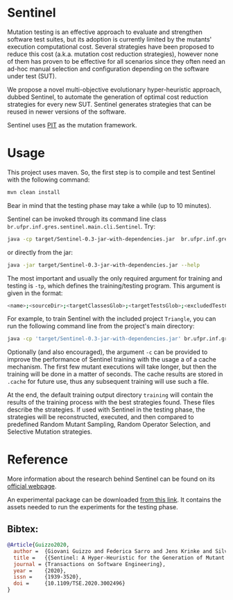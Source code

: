 # Sentinel

Mutation testing is an effective approach to evaluate and strengthen software test suites, but its adoption is currently limited by the mutants' execution computational cost. Several strategies have been proposed to reduce this cost (a.k.a. mutation cost reduction strategies), however none of them has proven to be effective for all scenarios since they often need an ad-hoc manual selection and configuration depending on the software under test (SUT).

We propose a novel multi-objective evolutionary hyper-heuristic approach, dubbed Sentinel, to automate the generation of optimal cost reduction strategies for every new SUT. Sentinel generates strategies that can be reused in newer versions of the software.

Sentinel uses [PIT](https://pitest.org/) as the mutation framework.

# Usage

This project uses maven. So, the first step is to compile and test Sentinel with the following command:

```bash
mvn clean install
```

Bear in mind that the testing phase may take a while (up to 10 minutes).

Sentinel can be invoked through its command line class `br.ufpr.inf.gres.sentinel.main.cli.Sentinel`. Try:

```bash
java -cp target/Sentinel-0.3-jar-with-dependencies.jar  br.ufpr.inf.gres.sentinel.main.cli.Sentinel --help
```

or directly from the jar:

```bash
java -jar target/Sentinel-0.3-jar-with-dependencies.jar --help
```

The most important and usually the only required argument for training and testing is `-tp`, which defines the training/testing program. This argument is given in the format:

```bash
<name>;<sourceDir>;<targetClassesGlob>;<targetTestsGlob>;<excludedTestClassesGlob>;<classpathItems>
```

For example, to train Sentinel with the included project `Triangle`, you can run the following command line from the project's main directory:

```bash
java -cp 'target/Sentinel-0.3-jar-with-dependencies.jar' br.ufpr.inf.gres.sentinel.main.cli.Sentinel train -c -tp "Triangle;src/test;br.ufpr.inf.gres.Tri*;br.ufpr.inf.gres.Tri*Test*;org.excluded.tests.*;src/test"
```

Optionally (and also encouraged), the argument `-c` can be provided to improve the performance of Sentinel training with the usage a of a cache mechanism. The first few mutant executions will take longer, but then the training will be done in a matter of seconds. The cache results are stored in `.cache` for future use, thus any subsequent training will use such a file.

At the end, the default training output directory `training` will contain the results of the training process with the best strategies found. These files describe the strategies. If used with Sentinel in the testing phase, the strategies will be reconstructed, executed, and then compared to predefined Random Mutant Sampling, Random Operator Selection, and Selective Mutation strategies.

# Reference

More information about the research behind Sentinel can be found on its [official webpage](https://sites.google.com/view/sentinel-ucl/sentinel-home).

An experimental package can be downloaded [from this link](https://liveuclac-my.sharepoint.com/:u:/g/personal/ucacggu_ucl_ac_uk/EVqc3zl9kYpJoyBWuBhbr98BXNbJ-5RLm3R9_9NmiSxthw?e=oeDGqa). It contains the assets needed to run the experiments for the testing phase.

## Bibtex:

```bibtex
@Article{Guizzo2020,
  author =  {Giovani Guizzo and Federica Sarro and Jens Krinke and Silvia Regina Vergilio},
  title =   {{Sentinel: A Hyper-Heuristic for the Generation of Mutant Reduction Strategies}},
  journal = {Transactions on Software Engineering},
  year =    {2020},
  issn =    {1939-3520},
  doi =     {10.1109/TSE.2020.3002496}
}
```
